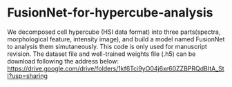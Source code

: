 # FusionNet-for-hypercube-analysis
We decomposed cell hypercube (HSI data format) into three parts(spectra, morphological feature, intensity image), and build a model named FusionNet to analysis them simutaneously.
This code is only used for manuscript revision.
The dataset file and well-trained weights file (.h5) can be download following the address below:
https://drive.google.com/drive/folders/1kf6Tci9yO04j6xr60ZZBPRQdBItA_Stl?usp=sharing

